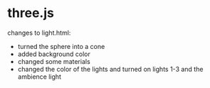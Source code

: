# three.js
changes to light.html:
* turned the sphere into a cone
* added background color
* changed some materials
* changed the color of the lights and turned on lights 1-3 and the ambience light
